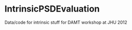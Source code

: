 IntrinsicPSDEvaluation
======================

Data/code for intrinsic stuff for DAMT workshop at JHU 2012